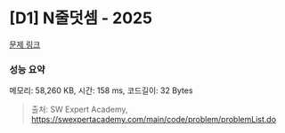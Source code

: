 # [D1] N줄덧셈 - 2025 

[문제 링크](https://swexpertacademy.com/main/code/problem/problemDetail.do?contestProbId=AV5QFZtaAscDFAUq) 

### 성능 요약

메모리: 58,260 KB, 시간: 158 ms, 코드길이: 32 Bytes



> 출처: SW Expert Academy, https://swexpertacademy.com/main/code/problem/problemList.do